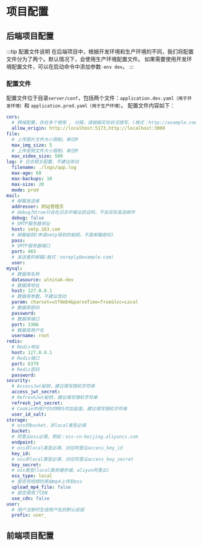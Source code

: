 # 项目配置

## 后端项目配置
:::tip 配置文件说明
在后端项目中，根据开发环境和生产环境的不同，我们将配置文件分为了两个。默认情况下，会使用生产环境配置文件。
如果需要使用开发环境配置文件，可以在启动命令中添加参数`-env dev`。
:::
### 配置文件
配置文件位于目录`server/conf`，包括两个文件：`application.dev.yaml（用于开发环境）`和 `application.prod.yaml（用于生产环境）`。
配置文件内容如下：
```yaml
cors:
  # 跨域配置，存在多个使用 , 分隔，请根据实际状况填写，(格式：http://example.com)
  allow_origin: http://localhost:5173,http://localhost:3000
file:
  # 上传图片文件大小限制，单位M
  max_img_size: 5
  # 上传视频文件大小限制，单位M
  max_video_size: 500
log: # 日志相关配置，不建议改动
  filename: ./logs/app.log
  max-age: 60
  max-backups: 10
  max-size: 20
  mode: prod
mail:
  # 邮箱发送者
  addresser: 网站管理员
  # debug为true只会在日志中输出验证码，不会实际发送邮件
  debug: false
  # SMTP服务器地址
  host: smtp.163.com
  # 邮箱秘钥(申请smtp得到的秘钥，不是邮箱密码)
  pass: 
  # SMTP服务器端口
  port: 465
  # 发送者的邮箱(格式：noreply@example.com)
  user: 
mysql:
  # 数据库名称
  datasource: alnitak-dev
  # 数据库地址
  host: 127.0.0.1
  # 数据库参数，不建议改动
  param: charset=utf8mb4&parseTime=True&loc=Local
  # 数据库密码
  password: 
  # 数据库端口
  port: 3306
  # 数据库用户名
  username: root
redis:
  # Redis地址
  host: 127.0.0.1
  # Redis端口
  port: 6379
  # Redis密码
  password: 
security:
  # AccessJwt秘钥，建议填写随机字符串
  access_jwt_secret: 
  # RefreshJwt秘钥，建议填写随机字符串
  refresh_jwt_secret: 
  # Cookie中用户ID的MD5的加盐值，建议填写随机字符串
  user_id_salt: 
storage:
  # oss的bucket，非local类型必填
  bucket: 
  # 阿里云oss必填，例如：oss-cn-beijing.aliyuncs.com
  endpoint: 
  # oss非local类型必填，对应阿里云access_key_id
  key_id: 
  # oss非local类型必填，对应阿里云access_key_secret
  key_secret: 
  # oss类型(local服务器存储，aliyun阿里云)
  oss_type: local
  # 是否将视频的原始mp4上传到oss
  upload_mp4_file: false
  # 是否使用了CDN
  use_cdn: false
user:
  # 用户注册时生成用户名的默认前缀
  prefix: user_

```

## 前端项目配置